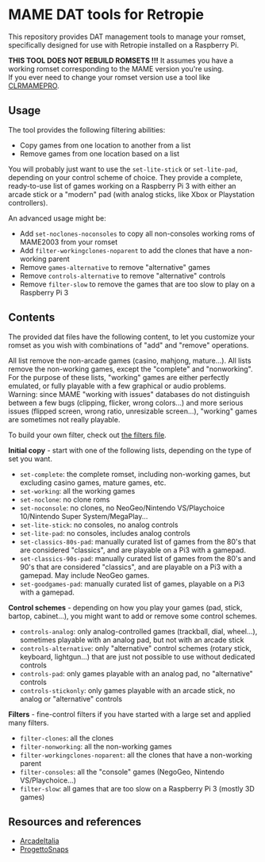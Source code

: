 # MAME DAT tools for Retropie

This repository provides DAT management tools to manage your romset, specifically designed for use with Retropie installed on a Raspberry Pi.

**THIS TOOL DOES NOT REBUILD ROMSETS !!!** It assumes you have a working romset corresponding to the MAME version you're using.  
If you ever need to change your romset version use a tool like [CLRMAMEPRO](https://mamedev.emulab.it/clrmamepro/).

## Usage

The tool provides the following filtering abilities:

* Copy games from one location to another from a list
* Remove games from one location based on a list

You will probably just want to use the `set-lite-stick` or `set-lite-pad`, depending on your control scheme of choice. They provide a complete, ready-to-use list of games working on a Raspberry Pi 3 with either an arcade stick or a "modern" pad (with analog sticks, like Xbox or Playstation controllers).

An advanced usage might be:

* Add `set-noclones-noconsoles` to copy all non-consoles working roms of MAME2003 from your romset
* Add `filter-workingclones-noparent` to add the clones that have a non-working parent
* Remove `games-alternative` to remove "alternative" games
* Remove `controls-alternative` to remove "alternative" controls
* Remove `filter-slow` to remove the games that are too slow to play on a Raspberry Pi 3

## Contents

The provided dat files have the following content, to let you customize your romset as you wish with combinations of "add" and "remove" operations.

All list remove the non-arcade games (casino, mahjong, mature...). All lists remove the non-working games, except the "complete" and "nonworking".  
For the purpose of these lists, "working" games are either perfectly emulated, or fully playable with a few graphical or audio problems.  
Warning: since MAME "working with issues" databases do not distinguish between a few bugs (clipping, flicker, wrong colors...) and more serious issues (flipped screen, wrong ratio, unresizable screen...), "working" games are sometimes not really playable.

To build your own filter, check out [the filters file](FILTERS.md).

**Initial copy** - start with one of the following lists, depending on the type of set you want.

* `set-complete`: the complete romset, including non-working games, but excluding casino games, mature games, etc.
* `set-working`: all the working games
* `set-noclone`: no clone roms
* `set-noconsole`: no clones, no NeoGeo/Nintendo VS/Playchoice 10/Nintendo Super System/MegaPlay...
* `set-lite-stick`: no consoles, no analog controls
* `set-lite-pad`: no consoles, includes analog controls
* `set-classics-80s-pad`: manually curated list of games from the 80's that are considered "classics", and are playable on a Pi3 with a gamepad.
* `set-classics-90s-pad`: manually curated list of games from the 80's and 90's that are considered "classics", and are playable on a Pi3 with a gamepad. May include NeoGeo games.
* `set-goodgames-pad`: manually curated list of games, playable on a Pi3 with a gamepad.

**Control schemes** - depending on how you play your games (pad, stick, bartop, cabinet...), you might want to add or remove some control schemes.

* `controls-analog`: only analog-controlled games (trackball, dial, wheel...), sometimes playable with an analog pad, but not with an arcade stick
* `controls-alternative`: only "alternative" control schemes (rotary stick, keyboard, lightgun...) that are just not possible to use without dedicated controls
* `controls-pad`: only games playable with an analog pad, no "alternative" controls
* `controls-stickonly`: only games playable with an arcade stick, no analog or "alternative" controls

**Filters** - fine-control filters if you have started with a large set and applied many filters.

* `filter-clones`: all the clones
* `filter-nonworking`: all the non-working games
* `filter-workingclones-noparent`: all the clones that have a non-working parent
* `filter-consoles`: all the "console" games (NegoGeo, Nintendo VS/Playchoice...)
* `filter-slow`: all games that are too slow on a Raspberry Pi 3 (mostly 3D games)

## Resources and references

* [ArcadeItalia](http://adb.arcadeitalia.net/)
* [ProgettoSnaps](http://progettosnaps.net/)